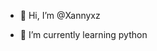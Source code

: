 - 👋 Hi, I’m @Xannyxz

- 🌱 I’m currently learning python 



<!---
Xannyxz/Xannyxz is a ✨ special ✨ repository because its `README.md` (this file) appears on your GitHub profile.
You can click the Preview link to take a look at your changes.
--->
